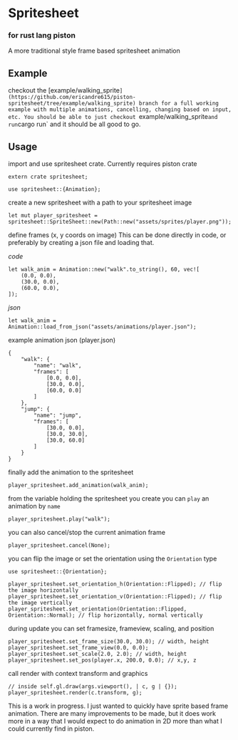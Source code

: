 # Spritesheet
### for rust lang piston

A more traditional style frame based spritesheet animation

## Example

checkout the [example/walking_sprite`](https://github.com/ericandre615/piston-spritesheet/tree/example/walking_sprite) branch for a full working example with multiple animations, cancelling, changing based on input, etc.
You should be able to just checkout `example/walking_sprite` and run `cargo run` and it should be all good to go.

## Usage

import and use spritesheet crate. Currently requires piston crate
```
extern crate spritesheet;

use spritesheet::{Animation};
```

create a new spritesheet with a path to your spritesheet image
```
let mut player_spritesheet = spritesheet::SpriteSheet::new(Path::new("assets/sprites/player.png"));
```

define frames (x, y coords on image)
This can be done directly in code, or preferably by creating a json file and loading that.

*code*
```
let walk_anim = Animation::new("walk".to_string(), 60, vec![
    (0.0, 0.0),
    (30.0, 0.0),
    (60.0, 0.0),
]);
```

*json*
```
let walk_anim = Animation::load_from_json("assets/animations/player.json");
```

example animation json (player.json)
```
{
    "walk": {
        "name": "walk",
        "frames": [
            [0.0, 0.0],
            [30.0, 0.0],
            [60.0, 0.0]
        ]
    },
    "jump": {
        "name": "jump",
        "frames": [
            [30.0, 0.0],
            [30.0, 30.0],
            [30.0, 60.0]
        ]
    }
}
```

finally add the animation to the spritesheet
```
player_spritesheet.add_animation(walk_anim);
```

from the variable holding the spritesheet you create you can `play` an animation by `name`
```
player_spritesheet.play("walk");
```

you can also cancel/stop the current animation frame
```
player_spritesheet.cancel(None);
```

you can flip the image or set the orientation using the `Orientation` type
```
use spritesheet::{Orientation};

player_spritesheet.set_orientation_h(Orientation::Flipped); // flip the image horizontally
player_spritesheet.set_orientation_v(Orientation::Flipped); // flip the image vertically
player_spritesheet.set_orientation(Orientation::Flipped, Orientation::Normal); // flip horizontally, normal vertically
```

during update you can set framesize, frameview, scaling, and position
```
player_spritesheet.set_frame_size(30.0, 30.0); // width, height
player_spritesheet.set_frame_view(0.0, 0.0);
player_spritesheet.set_scale(2.0, 2.0); // width, height
player_spritesheet.set_pos(player.x, 200.0, 0.0); // x,y, z
```

call render with context transform and graphics
```
// inside self.gl.draw(args.viewport(), | c, g | {});
player_spritesheet.render(c.transform, g);
```

This is a work in progress. I just wanted to quickly have sprite based frame animation. There are many improvements
to be made, but it does work more in a way that I would expect to do animation in 2D more than what I could 
currently find in piston.
